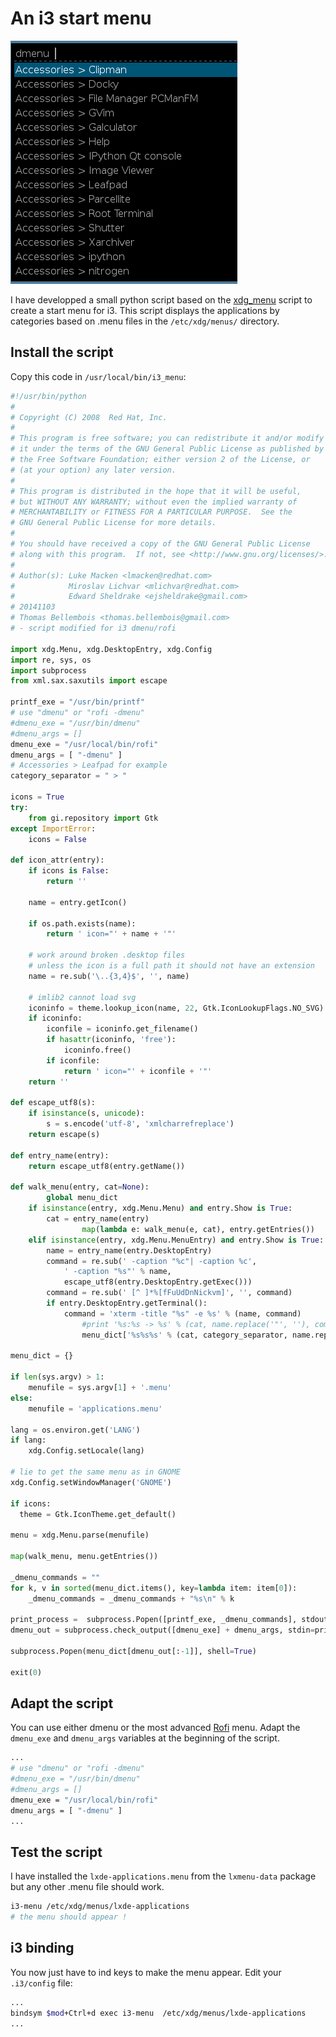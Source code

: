 # An i3 start menu

![menu](media/i3/i3_start_menu.png)

I have developped a small python script based on the [xdg_menu](http://pkgs.fedoraproject.org/cgit/openbox.git/tree/xdg-menu) script to create a start menu for i3. This script displays the applications by categories based on .menu files in the `/etc/xdg/menus/` directory.

## Install the script

Copy this code in `/usr/local/bin/i3_menu`:

```python
#!/usr/bin/python
#
# Copyright (C) 2008  Red Hat, Inc.
#
# This program is free software; you can redistribute it and/or modify
# it under the terms of the GNU General Public License as published by
# the Free Software Foundation; either version 2 of the License, or
# (at your option) any later version.
#
# This program is distributed in the hope that it will be useful,
# but WITHOUT ANY WARRANTY; without even the implied warranty of
# MERCHANTABILITY or FITNESS FOR A PARTICULAR PURPOSE.  See the
# GNU General Public License for more details.
#
# You should have received a copy of the GNU General Public License
# along with this program.  If not, see <http://www.gnu.org/licenses/>.
#
# Author(s): Luke Macken <lmacken@redhat.com>
#            Miroslav Lichvar <mlichvar@redhat.com>
#            Edward Sheldrake <ejsheldrake@gmail.com>
# 20141103
# Thomas Bellembois <thomas.bellembois@gmail.com>
# - script modified for i3 dmenu/rofi 

import xdg.Menu, xdg.DesktopEntry, xdg.Config
import re, sys, os
import subprocess
from xml.sax.saxutils import escape

printf_exe = "/usr/bin/printf"
# use "dmenu" or "rofi -dmenu"
#dmenu_exe = "/usr/bin/dmenu"
#dmenu_args = []
dmenu_exe = "/usr/local/bin/rofi"
dmenu_args = [ "-dmenu" ]
# Accessories > Leafpad for example
category_separator = " > "

icons = True
try:
	from gi.repository import Gtk
except ImportError:
	icons = False

def icon_attr(entry):
	if icons is False:
		return ''

	name = entry.getIcon()

	if os.path.exists(name):
		return ' icon="' + name + '"'

	# work around broken .desktop files
	# unless the icon is a full path it should not have an extension
	name = re.sub('\..{3,4}$', '', name)

	# imlib2 cannot load svg
	iconinfo = theme.lookup_icon(name, 22, Gtk.IconLookupFlags.NO_SVG)
	if iconinfo:
		iconfile = iconinfo.get_filename()
		if hasattr(iconinfo, 'free'):
			iconinfo.free()
		if iconfile:
			return ' icon="' + iconfile + '"'
	return ''

def escape_utf8(s):
	if isinstance(s, unicode):
		s = s.encode('utf-8', 'xmlcharrefreplace')
	return escape(s)

def entry_name(entry):
	return escape_utf8(entry.getName())

def walk_menu(entry, cat=None):
        global menu_dict
	if isinstance(entry, xdg.Menu.Menu) and entry.Show is True:
		cat = entry_name(entry)
                map(lambda e: walk_menu(e, cat), entry.getEntries())
	elif isinstance(entry, xdg.Menu.MenuEntry) and entry.Show is True:
		name = entry_name(entry.DesktopEntry)
		command = re.sub(' -caption "%c"| -caption %c',
			' -caption "%s"' % name,
			escape_utf8(entry.DesktopEntry.getExec()))
		command = re.sub(' [^ ]*%[fFuUdDnNickvm]', '', command)
		if entry.DesktopEntry.getTerminal():
			command = 'xterm -title "%s" -e %s' % (name, command)
                #print '%s:%s -> %s' % (cat, name.replace('"', ''), command)
                menu_dict['%s%s%s' % (cat, category_separator, name.replace('"', ''))] = command

menu_dict = {}

if len(sys.argv) > 1:
	menufile = sys.argv[1] + '.menu'
else:
	menufile = 'applications.menu'

lang = os.environ.get('LANG')
if lang:
	xdg.Config.setLocale(lang)

# lie to get the same menu as in GNOME
xdg.Config.setWindowManager('GNOME')

if icons:
  theme = Gtk.IconTheme.get_default()

menu = xdg.Menu.parse(menufile)

map(walk_menu, menu.getEntries())

_dmenu_commands = ""
for k, v in sorted(menu_dict.items(), key=lambda item: item[0]):
    _dmenu_commands = _dmenu_commands + "%s\n" % k
    
print_process =  subprocess.Popen([printf_exe, _dmenu_commands], stdout=subprocess.PIPE)
dmenu_out = subprocess.check_output([dmenu_exe] + dmenu_args, stdin=print_process.stdout)

subprocess.Popen(menu_dict[dmenu_out[:-1]], shell=True)

exit(0)
```

## Adapt the script

You can use either dmenu or the most advanced [Rofi](https://davedavenport.github.io/rofi/) menu. Adapt the `dmenu_exe` and `dmenu_args` variables at the beginning of the script.

```bash
...
# use "dmenu" or "rofi -dmenu"
#dmenu_exe = "/usr/bin/dmenu"
#dmenu_args = []
dmenu_exe = "/usr/local/bin/rofi"
dmenu_args = [ "-dmenu" ]
...
```

## Test the script

I have installed the `lxde-applications.menu` from the `lxmenu-data` package but any other .menu file should work.

```bash
i3-menu /etc/xdg/menus/lxde-applications
# the menu should appear !
```

## i3 binding

You now just have to ind keys to make the menu appear. Edit your `.i3/config` file:

```bash
...
bindsym $mod+Ctrl+d exec i3-menu  /etc/xdg/menus/lxde-applications
...
```
